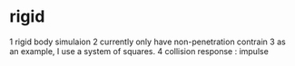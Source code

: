 rigid
=====
1 rigid body simulaion
2 currently only have non-penetration contrain
3 as an example, I use a system of squares.
4 collision response : impulse
